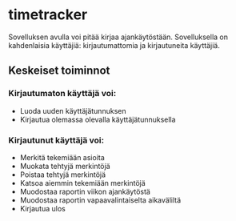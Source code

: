 # timetracker

Sovelluksen avulla voi pitää kirjaa ajankäytöstään. Sovelluksella on kahdenlaisia käyttäjiä: kirjautumattomia ja kirjautuneita käyttäjiä.

## Keskeiset toiminnot

### Kirjautumaton käyttäjä voi:

* Luoda uuden käyttäjätunnuksen
* Kirjautua olemassa olevalla käyttäjätunnuksella

### Kirjautunut käyttäjä voi:

* Merkitä tekemiään asioita
* Muokata tehtyjä merkintöjä
* Poistaa tehtyjä merkintöjä
* Katsoa aiemmin tekemiään merkintöjä
* Muodostaa raportin viikon ajankäytöstä
* Muodostaa raportin vapaavalintaiselta aikaväliltä
* Kirjautua ulos
